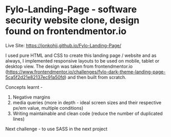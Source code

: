 # Fylo-Landing-Page - software security website clone, design found on frontendmentor.io

Live Site: https://jonkohjj.github.io/Fylo-Landing-Page/

I used pure HTML and CSS to create this landing page / website and as always, I implemented responsive layouts to be used on mobile, tablet or desktop view. The design was taken from frontendmentor.io (https://www.frontendmentor.io/challenges/fylo-dark-theme-landing-page-5ca5f2d21e82137ec91a50fd) and then built from scratch.

Concepts learnt -
1. Negative margins
2. media queries (more in depth - ideal screen sizes and their respective px/em value, multiple conditions)
3. Writing maintainable and clean code (reduce the number of duplicated lines)

Next challenge - to use SASS in the next project
